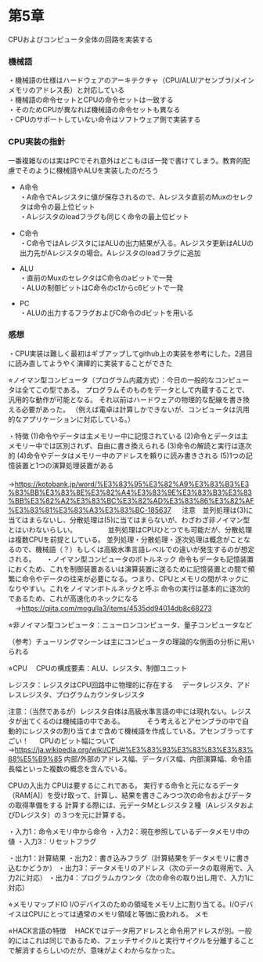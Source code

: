 # 第5章
CPUおよびコンピュータ全体の回路を実装する  

### 機械語
・機械語の仕様はハードウェアのアーキテクチャ（CPU/ALU/アセンブラ/メインメモリのアドレス長）と対応している  
・機械語の命令セットとCPUの命令セットは一致する  
・そのためCPUが異なれば機械語の命令セットも異なる  
・CPUのサポートしていない命令はソフトウェア側で実装する

### CPU実装の指針
一番複雑なのは実はPCでそれ意外はどこもほぼ一発で書けてしまう。教育的配慮でそのように機械語やALUを実装したのだろう   
    
- A命令  
・A命令でAレジスタに値が保存されるので、Aレジスタ直前のMuxのセレクタは命令の最上位ビット    
・Aレジスタのloadフラグも同じく命令の最上位ビット    

- C命令  
・C命令ではAレジスタにはALUの出力結果が入る。Aレジスタ更新はALUの出力先がAレジスタの場合。Aレジスタのloadフラグに追加  

- ALU  
・直前のMuxのセレクタはC命令のaビットで一発  
・ALUの制御ビットはC命令のc1からc6ビットで一発  

- PC  
・ALUの出力するフラグおよびC命令のdビットを用いる  

### 感想
・CPU実装は難しく最初はギブアップしてgithub上の実装を参考にした。2週目に読み直してようやく演繹的に実装することができた  

⭐︎ノイマン型コンピュータ（プログラム内蔵方式）：今日の一般的なコンピュータは全てこの型である。
プログラムそのものをデータとして内蔵することで、汎用的な動作が可能となる。
それ以前はハードウェアの物理的な配線を書き換える必要があった。
（例えば電卓は計算しかできないが、コンピュータは汎用的なアプリケーションに対応している。）

・特徴
(1)命令やデータは主メモリー中に記憶されている
(2)命令とデータは主メモリー中では区別されず、自由に書き換えられる
(3)命令の解読と実行は逐次的
(4)命令やデータはメモリー中のアドレスを頼りに読み書きされる
(5)1つの記憶装置と1つの演算処理装置がある
　→https://kotobank.jp/word/%E3%83%95%E3%82%A9%E3%83%B3%E3%83%BB%E3%83%8E%E3%82%A4%E3%83%9E%E3%83%B3%E3%83%BB%E3%82%A2%E3%83%BC%E3%82%AD%E3%83%86%E3%82%AF%E3%83%81%E3%83%A3%E3%83%BC-185637
　 注意　並列処理は(3)に当てはまらないし、分散処理は(5)に当てはまらないが、わざわざ非ノイマン型とはいわないらしい。
　　　　 並列処理はCPUひとつでも可能だが、分散処理は複数CPUを前提としている。
        並列処理・分散処理・逐次処理は概念がことなるので、機械語（？）もしくは高級水準言語レベルでの違いが発生するのが想定される。
　
・ノイマン型コンピュータのボトルネック
命令もデータも記憶装置におくため、これを制御装置あるいは演算装置に送るために記憶装置との間で頻繁に命令やデータの往来が必要になる。つまり、CPUとメモリの間がネックになりやすい。これをノイマンボトルネックと呼ぶ
命令の実行は基本的に逐次的であるため、これが高速化のネックになる
　→https://qiita.com/mogulla3/items/4535dd94014db8c68273
 
⭐︎非ノイマン型コンピュータ：ニューロンコンピュータ、量子コンピュータなど

（参考）チューリングマシーンは主にコンピュータの理論的な側面の分析に用いられる

⭐︎CPU
　CPUの構成要素：ALU、レジスタ、制御ユニット
 
 レジスタ：レジスタはCPU回路中に物理的に存在する
 　データレジスタ、アドレスレジスタ、プログラムカウンタレジスタ
  
  注意：（当然であるが）レジスタ自体は高級水準言語の中には現れない。レジスタが出てくるのは機械語の中である。
  　　　そう考えるとアセンブラの中で自動的にレジスタの割り当てまで含めて機械語を作成している。アセンブラってすごい！
　
  CPUのビット幅について→https://ja.wikipedia.org/wiki/CPU#%E3%83%93%E3%83%83%E3%83%88%E5%B9%85
  内部/外部のアドレス幅、データバス幅、内部演算幅、命令語長幅といった複数の概念を含んでいる。
 
  CPUの入出力
  CPUは要するにこれである。
  実行する命令と元になるデータ（RAM[A]）を受け取って、計算し、結果を書きこみつつ次の命令およびデータの取得準備をする
  計算する際には、元データMとレジスタ２種（AレジスタおよびDレジスタ）の３つを元に計算する。
  
 ・入力1：命令メモリ中から命令
 ・入力2：現在参照しているデータメモリ中の値
 ・入力3：リセットフラグ
 
 ・出力1：計算結果
 ・出力2：書き込みフラグ（計算結果をデータメモリに書き込むかどうか）
 ・出力3：データメモリのアドレス（次のデータの取得用で、入力2に対応）
 ・出力4：プログラムカウンタ（次の命令の取り出し用で、入力1に対応）
 
 ⭐︎メモリマップドIO
  I/Oデバイスのための領域をメモリ上に割り当てる。I/OデバイスはCPUにとっては通常のメモリ領域と等価に扱われる。
 メモ
 
 ⭐︎HACK言語の特徴
 　HACKではデータ用アドレスと命令用アドレスが別。一般的にはこれは同じであるため、フェッチサイクルと実行サイクルを分離することで解消するらしいのだが、意味がよくわからなかった。
  
  
